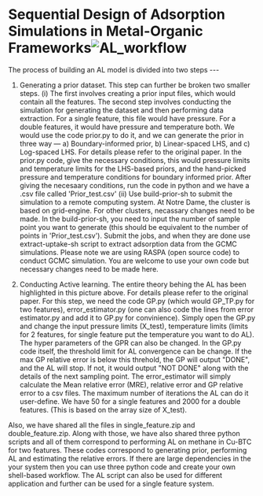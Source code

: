 # Sequential Design of Adsorption Simulations in Metal-Organic Frameworks![AL_workflow](https://user-images.githubusercontent.com/36941306/133353572-0bbcdaf5-3d7f-463a-9973-d8b935d89132.png)
The process of building an AL model is divided into two steps ---
1. Generating a prior dataset. 
This step can further be broken two smaller steps.
  (i) The first involves creating a prior input files, which would contain all the features. The second step involves conducting the simulation for generating the dataset and then performing data extraction. For a single feature, this file would have pressure.
For a double features, it would have pressure and temperature both.
  We would use the code prior.py to do it, and we can generate the prior in three way — a) Boundary-informed prior, b) Linear-spaced LHS, and c) Log-spaced LHS. For details please refer to the original paper. In the prior.py code, give the necessary conditions, this would pressure limits and temperature limits for the LHS-based priors, and the hand-picked pressure and temperature conditions for boundary informed prior.
  After giving the necesaary conditions, run the code in python and we have a .csv file called 'Prior_test.csv'
  (ii) Use build-prior-sh to submit the simulation to a remote computing system. At Notre Dame, the cluster is based on grid-engine. For other clusters, necassary changes need to be made. In the build-prior-sh, you need to input the number of sample point you want to generate (this should be equivalent to the number of points in 'Prior_test.csv'). Submit the jobs, and when they are done use extract-uptake-sh script to extract adsorption data from the GCMC simulations. Please note we are using RASPA (open source code) to conduct GCMC simulation. You are welcome to use your own code but necessary changes need to be made here.

2. Conducting Active learning.
The entire theory behing the AL has been highlighted in this picture above. For details please refer to the original paper. 
For this step, we need the code GP.py (which would GP_TP.py for two features), error_estimator.py (one can also code the lines from error estimator.py and add it to GP.py for convinience). Simply open the GP.py and change the input pressure limits (X_test), temperature limits (limits for 2 features, for single feature put the temperature you want to do AL). The hyper parameters of the GPR can also be changed. In the GP.py code itself, the threshold limit for AL convergence can be change. If the max GP relative error is below this threhold, the GP will output "DONE", and the AL will stop. If not, it would output "NOT DONE" along with the details of the next sampling point. The error_estimator will simply calculate the Mean relative error (MRE), relative error and GP relative error to a csv files. The maximum number of iterations the AL can do it user-define. We have 50 for a single features and 2000 for a double features. (This is based on the array size of X_test).

Also, we have shared all the files in single_feature.zip and double_feature.zip.
Along with those, we have also shared three python scripts and all of them correspond to performing AL on methane in Cu-BTC for two features. These codes correspond to generating prior, performing AL and estimating the relative errors. If there are large dependencies in the your system then you can use three python code and create your own shell-based workflow. The AL script can also be used for different application and further can be used for a single feature system.
